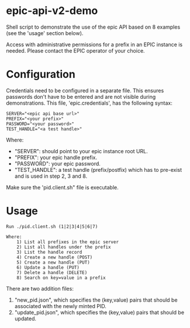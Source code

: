 # epic-api-v2-demo

Shell script to demonstrate the use of the epic API based on 8 examples (see the 'usage' section below).

Access with administrative permissions for a prefix in an EPIC instance is needed. Please contact the EPIC operator of your choice.

# Configuration

Credentials need to be configured in a separate file. This ensures passwords don't have to be entered and are not visible during demonstrations.
This file, 'epic.credentials', has the following syntax:
```
SERVER="<epic api base url>"
PREFIX="<your prefix>"
PASSWORD="<your password>"
TEST_HANDLE="<a test handle>"
```
Where:
* "SERVER": should point to your epic instance root URL.
* "PREFIX": your epic handle prefix.
* "PASSWORD": your epic password.
* "TEST_HANDLE": a test handle (prefix/postfix) which has to pre-exist and is used in step 2, 3 and 8.

Make sure the 'pid.client.sh" file is executable.

# Usage

```
Run ./pid.client.sh (1|2|3|4|5|6|7)

Where:
	1) List all prefixes in the epic server
	2) List all handles under the prefix
	3) List the handle record
	4) Create a new handle (POST)
	5) Create a new handle (PUT)
	6) Update a handle (PUT)
	7) Delete a handle (DELETE)
	8) Search on key=value in a prefix
```

There are two addition files:
1) "new_pid.json", which specifies the (key,value) pairs that should be associated with the newly minted PID.
2) "update_pid.json", which specifies the (key,value) pairs that should be updated.
